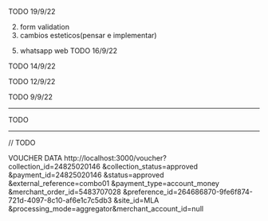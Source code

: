 TODO 19/9/22
<!-- 1) agregar redes al voucher de compra -->
2) form validation
3) cambios esteticos(pensar e implementar)
<!-- 4) data boats en mobile mas grande -->
5) whatsapp web
TODO 16/9/22
<!-- 1) centrar titulos
2) re hacer gallery con otra dependencia -->

TODO 14/9/22
<!-- 1 centrar faq -->
<!-- 2 boats slider en mobile -->
<!-- 3 solucionar gallery en produccion -->
<!-- 4 acomodar form y mask -->
<!-- 5 solucionar paths  -->
<!-- 6 sacar sobre nosotros de footer y header -->
<!-- 7 corregir titulos de veleros -->
<!-- 8 corregir position slides de boats -->
<!-- 9 corregir fitment de fotos en slider boats -->
TODO 12/9/22
<!-- 1 video -->
<!-- 3 bloquear mansory en tres columnas -->
TODO 9/9/22
<!-- 1)Aire de los títulos -->
<!-- 2)Control del slider en boat -->
<!-- 3)Aire en comentarios -->
<!-- 5)Tamaños de los títulos en mobile y centrado
6)Mayusc en atardecer -->
<!-- 7)Disposición de tamaños en faq mobile -->
<!-- 8)animacion cortada por title -->
-----------------------------------------
TODO
<!-- 1) fav icon -->
<!-- 2) min-height 700px EN EL OverTheFold y no en el containerOver -->
<!-- 3) line-height: 60px (DESKTOP) en el titutlo del overthefold (PROBAR EN res 1100 x 626) -->
<!-- * Despues hacer QA de mobile  -->
<!-- 4) El titulo del overthefold deberia ser un h1 ( ESTO ES PARA EL SEO DE GOOGLE ) -->
<!-- 5) Texto(title y descripcion) overTheFOld estqan desalineados -->
<!-- 6) Mascaras en boats -->
<!-- 7) animacion mobile de barquito quedo la vieja -->
<!-- 8) Imagen que cambia entre agua y playa todavia esta estirada -->
<!-- 9) Slider de reviews, arreglar texto dentro de card, centrar dicho texto y  achicar line height a 23px -->
<!-- 10) Sacar la linea de abajo de todos los titulos, pero posicionar todos los titulso arriba a la izquierda 
DENTRO de los containers de bootstrap -->
<!-- 11) Tooltip de boton adquirir voucher que este a la izquierda y no abajo -->
------------------------------------------------------------------------------------
// TODO
<!-- 1) Aplicar fix de arrows y bullets en el slider de gallery como el fix que esta en el SLiders component(done)
2) Achicar el alto de la transicion del agua a la tierra, y pedirle a Flor un pattern que arranque como termine para el repeat x
3) Sacar el seleccionar texto en los Slide del Sliders (done)
4) Alinear los titulos a que empiecen donde empieza el container 
5) Cambiar el color de las olas de abajo de todo, no es el mismo azul que el footer (done)
6) En el Footer, dejar Bien alineados los botones de sobre nosotros y demas (done)
7) En el Footer no funcionan los botones de redes sociales (done)
8) Margin top en galeria, tiene que ser igual al margin bottom de servicios ( que no quede tan pegado, sino que tenga un aire )(done)
9) Preguntas frecuentes, estan desplegando todas y solamente tiene que desplegar al que le hacemos click, Tampoco funcioan el click en el titulo. solo funciona el click en la flechita y eso  esta mal. El cursor se tiene que poner en Pointer + Dejar aire para abjao ( cuando termina la seccion ) (done)
10) Bajar un poco el titulo de Nuestros veleros + bajar un poco mas ( separar ) el titulo de Modelo de velero GTX 2(done)
11) Sacar boton ADQUIRI VOUCHER abajo del texto del over the fold (done)
12) Pedir a flor la animacion del barco sin las lineas o con todas las lineas  + cambiar un poco el color para que no se 100% negro ( quizas dar un poquito de opacidad ) (done)
13) Se rompe en mobile, el form queda arriba de los barcos (done)
14) no tiene que haber scroll X en mobile. ( hay una barrita de scroll )(done)
15) achicar los titulos cuando width < 992
17) Crear pantalla extra de voucher ( Fondo + componente )(done)
21) Crear componente voucher, y llamarlo en la pagina voucher, justo arriba del componente, llamas a <Header /> <backgroundOnly />(done)
20) Crear un backgroundOnly componente que tenga el fondo del overthe fold ( sin texto ) y las olas abajo de todo (done)
18) los textos de las secciones tienen que ser mas chicos que sus titulos (ver FAQ) (done)
16) Falta slider dentro de los veleros(png pending)


19) en Fq, tiene que estar marcado el basckground de la respuesta de la pregunta ( acordate como esta en survivewilds )
22) el underline debe estar alineado con el container de bootstrapt
23) mobile del voucher
24) tooltip -->

VOUCHER DATA
http://localhost:3000/voucher?
collection_id=24825020146
&collection_status=approved
&payment_id=24825020146
&status=approved
&external_reference=combo01
&payment_type=account_money
&merchant_order_id=5483707028
&preference_id=264686870-9fe6f874-721d-4097-8c10-af6e1c7c5db3
&site_id=MLA
&processing_mode=aggregator&merchant_account_id=null